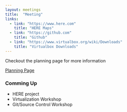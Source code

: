 ```yaml
---
layout: meetings
title:  "Meeting"
links:
  - link: "https://www.here.com"
    title: "HERE Maps"
  - link: "https://github.com"
    title: "Github"
  - link: "https://www.virtualbox.org/wiki/Downloads"
    title: "Virtualbox Downloads"
---
```


Checkout the planning page for more information

[Planning Page](/semester-plan.html)

### Comming Up
* HERE project
* Virtualization Workshop
* Git/Source Control Workshop
